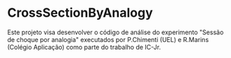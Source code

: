 # CrossSectionByAnalogy
Este projeto visa desenvolver o código de análise do experimento "Sessão de choque por analogia" executados por P.Chimenti (UEL) e R.Marins (Colégio Aplicação) como parte do trabalho de IC-Jr. 
